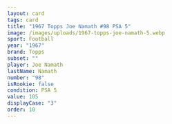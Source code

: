 ```yaml
---
layout: card
tags: card
title: "1967 Topps Joe Namath #98 PSA 5"
image: /images/uploads/1967-topps-joe-namath-5.webp
sport: Football
year: "1967"
brand: Topps
subset: ""
player: Joe Namath
lastName: Namath
number: "98"
isRookie: false
condition: PSA 5
value: 105
displayCase: "3"
order: 10
---
```

